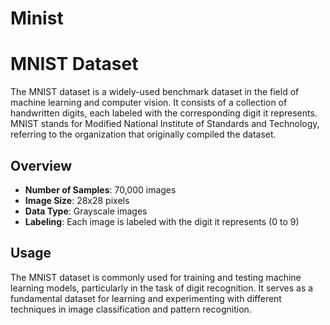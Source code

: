 # Minist
# MNIST Dataset

The MNIST dataset is a widely-used benchmark dataset in the field of machine learning and computer vision. It consists of a collection of handwritten digits, each labeled with the corresponding digit it represents. MNIST stands for Modified National Institute of Standards and Technology, referring to the organization that originally compiled the dataset.

## Overview
- **Number of Samples**: 70,000 images
- **Image Size**: 28x28 pixels
- **Data Type**: Grayscale images
- **Labeling**: Each image is labeled with the digit it represents (0 to 9)

## Usage
The MNIST dataset is commonly used for training and testing machine learning models, particularly in the task of digit recognition. It serves as a fundamental dataset for learning and experimenting with different techniques in image classification and pattern recognition.
